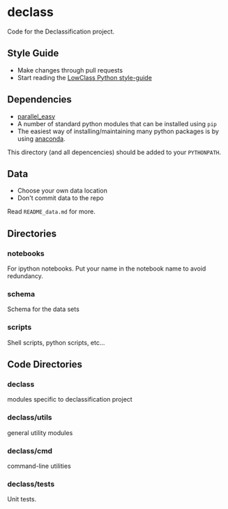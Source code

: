 declass
=======
Code for the Declassification project.

Style Guide
-----------

* Make changes through pull requests
* Start reading the [LowClass Python style-guide](http://columbia-applied-data-science.github.io/pages/lowclass-python-style-guide.html)

Dependencies
------------

* [parallel_easy](https://github.com/langmore/parallel_easy.git)
* A number of standard python modules that can be installed using `pip`
* The easiest way of installing/maintaining many python packages is by using [anaconda](https://store.continuum.io/cshop/anaconda/).

This directory (and all depencencies) should be added to your `PYTHONPATH`.

Data
----
* Choose your own data location
* Don't commit data to the repo

Read `README_data.md` for more.

Directories
-----------


### notebooks
For ipython notebooks.  Put your name in the notebook name to avoid redundancy.

### schema
Schema for the data sets


### scripts
Shell scripts, python scripts, etc...


Code Directories
----------------

### declass
modules specific to declassification project

### declass/utils
general utility modules

### declass/cmd
command-line utilities

### declass/tests
Unit tests.
